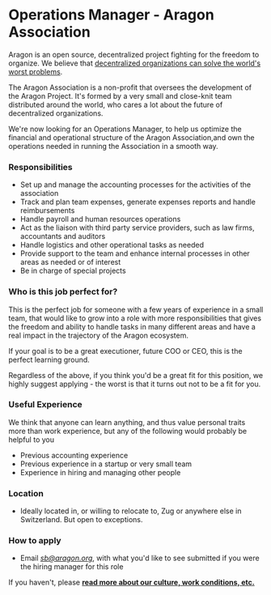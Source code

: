 # Operations Manager - Aragon Association

Aragon is an open source, decentralized project fighting for the freedom to organize. We believe that [decentralized organizations can solve the world's worst problems](https://blog.aragon.org/decentralized-organizations-can-solve-the-worlds-worst-problems-840db6255d12/).

The Aragon Association is a non-profit that oversees the development of the Aragon Project. It's formed by a very small and close-knit team distributed around the world, who cares a lot about the future of decentralized organizations. 

We're now looking for an Operations Manager, to help us optimize the financial and operational structure of the Aragon Association,and own the operations needed in running the Association in a smooth way.

### Responsibilities

*   Set up and manage the accounting processes for the activities of the association
*   Track and plan team expenses, generate expenses reports and handle reimbursements
*   Handle payroll and human resources operations
*   Act as the liaison with third party service providers, such as law firms, accountants and auditors
*   Handle logistics and other operational tasks as needed
*   Provide support to the team and enhance internal processes in other areas as needed or of interest
*   Be in charge of special projects

### Who is this job perfect for?

This is the perfect job for someone with a few years of experience in a small team, that would like to grow into a role with more responsibilities that gives the freedom and ability to handle tasks in many different areas and have a real impact in the trajectory of the Aragon ecosystem.

If your goal is to be a great executioner, future COO or CEO, this is the perfect learning ground.

Regardless of the above, if you think you'd be a great fit for this position, we highly suggest applying - the worst is that it turns out not to be a fit for you.


### Useful Experience

We think that anyone can learn anything, and thus value personal traits more than work experience, but any of the following would probably be helpful to you

*   Previous accounting experience
*   Previous experience in a startup or very small team
*   Experience in hiring and managing other people

### Location

*   Ideally located in, or willing to relocate to, Zug or anywhere else in Switzerland. But open to exceptions.

### How to apply

*   Email _[sb@aragon.org](mailto:sb@aragon.org)_, with what you'd like to see submitted if you were the hiring manager for this role

If you haven't, please **[read more about our culture, work conditions, etc.](https://github.com/aragon/aragon-wiki/blob/a40327950d63251b871ed0f432bdb939f4e620aa/docs/jobs/index.md)**
